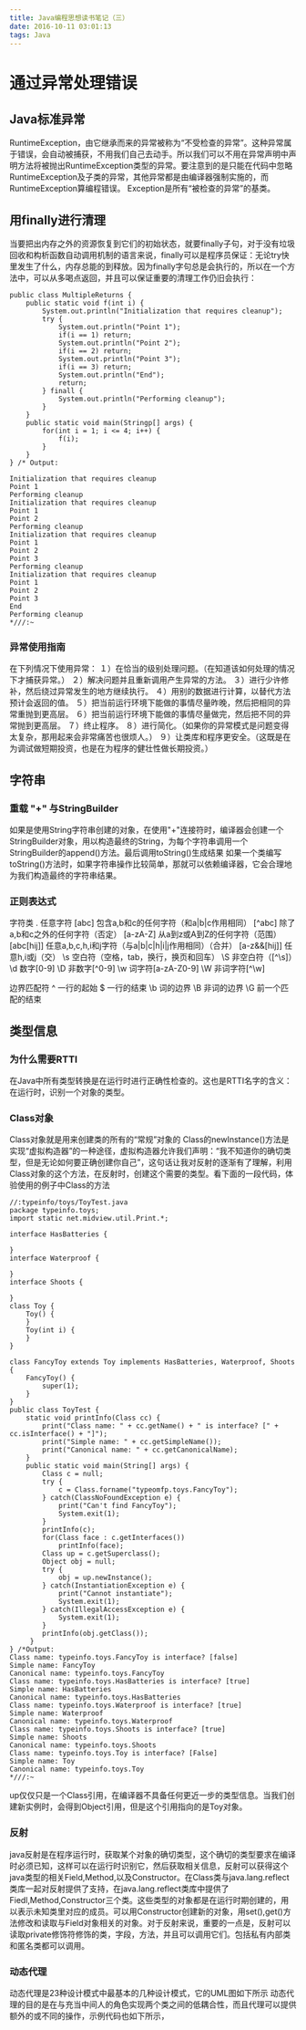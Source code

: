 ```yaml
---
title: Java编程思想读书笔记（三）
date: 2016-10-11 03:01:13
tags: Java
---
```

# 通过异常处理错误
## Java标准异常
RuntimeException，由它继承而来的异常被称为“不受检查的异常”。这种异常属于错误，会自动被捕获，不用我们自己去动手。所以我们可以不用在异常声明中声明方法将被抛出RuntimeException类型的异常。要注意到的是只能在代码中忽略RuntimeException及子类的异常，其他异常都是由编译器强制实施的，而RuntimeException算编程错误。
Exception是所有“被检查的异常”的基类。
## 用finally进行清理
当要把出内存之外的资源恢复到它们的初始状态，就要finally子句，对于没有垃圾回收和构析函数自动调用机制的语言来说，finally可以是程序员保证：无论try快里发生了什么，内存总能的到释放。因为finally字句总是会执行的，所以在一个方法中，可以从多喝点返回，并且可以保证重要的清理工作仍旧会执行：
```
public class MultipleReturns {
	public static void f(int i) {
		System.out.println("Initialization that requires cleanup");
		try {
			System.out.println("Point 1");
			if(i == 1) return;
			System.out.println("Point 2");
			if(i == 2) return;
			System.out.println("Point 3");
			if(i == 3) return;
			System.out.println("End");
			return;
		} finall {
			System.out.println("Performing cleanup");
		}
	}
	public static void main(Stringp[] args) {
		for(int i = 1; i <= 4; i++) {
			f(i);
		}
	}
} /* Output:

Initialization that requires cleanup
Point 1
Performing cleanup
Initialization that requires cleanup
Point 1
Point 2
Performing cleanup
Initialization that requires cleanup
Point 1
Point 2
Point 3
Performing cleanup
Initialization that requires cleanup
Point 1
Point 2
Point 3
End
Performing cleanup
*///:~
```
### 异常使用指南
在下列情况下使用异常：
１）在恰当的级别处理问题。（在知道该如何处理的情况下才捕获异常。）
２）解决问题并且重新调用产生异常的方法。
３）进行少许修补，然后绕过异常发生的地方继续执行。
４）用别的数据进行计算，以替代方法预计会返回的值。
５）把当前运行环境下能做的事情尽量昨晚，然后把相同的异常重抛到更高层。
６）把当前运行环境下能做的事情尽量做完，然后把不同的异常抛到更高层。
７）终止程序。
８）进行简化。（如果你的异常模式是问题变得太复杂，那用起来会非常痛苦也很烦人。）
９）让类库和程序更安全。（这既是在为调试做短期投资，也是在为程序的健壮性做长期投资。）
## 字符串
### 重载 "+" 与StringBuilder
如果是使用String字符串创建的对象，在使用"+"连接符时，编译器会创建一个StringBuilder对象，用以构造最终的String，为每个字符串调用一个StringBuilder的append()方法。最后调用toString()生成结果
如果一个类编写toString()方法时，如果字符串操作比较简单，那就可以依赖编译器，它会合理地为我们构造最终的字符串结果。
### 正则表达式
字符类
.						任意字符
[abc]					包含a,b和c的任何字符（和a|b|c作用相同）
[^abc]					除了a,b和c之外的任何字符（否定）
[a-zA-Z]				从a到z或A到Z的任何字符（范围）
[abc[hij]]				任意a,b,c,h,i和j字符（与a|b|c|h|i|j作用相同）（合并）
[a-z&&[hij]]			任意h,i或j（交）
\s						空白符（空格，tab，换行，换页和回车）
\S						非空白符（[^\s]）
\d						数字[0-9]
\D						非数字[^0-9]
\w						词字符[a-zA-Z0-9]
\W						非词字符[^\w]

边界匹配符
^						一行的起始
$						一行的结束
\b						词的边界
\B						非词的边界
\G						前一个匹配的结束
## 类型信息
### 为什么需要RTTI
在Java中所有类型转换是在运行时进行正确性检查的。这也是RTTI名字的含义：在运行时，识别一个对象的类型。
### Class对象
Class对象就是用来创建类的所有的“常规”对象的
Class的newInstance()方法是实现“虚拟构造器”的一种途径，虚拟构造器允许我们声明：“我不知道你的确切类型，但是无论如何要正确创建你自己”，这句话让我对反射的逐渐有了理解，利用Class对象的这个方法，在反射时，创建这个需要的类型。看下面的一段代码，体验使用的例子中Class的方法
```
//:typeinfo/toys/ToyTest.java
package typeinfo.toys;
import static net.midview.util.Print.*;

interface HasBatteries {

}
interface Waterproof {

}
interface Shoots {

}
class Toy {
	Toy() {
	}
	Toy(int i) {
	}
}

class FancyToy extends Toy implements HasBatteries, Waterproof, Shoots {
	FancyToy() {
		super(1);
	}
}
public class ToyTest {
	static void printInfo(Class cc) {
		print("Class name: " + cc.getName() + " is interface? [" + cc.isInterface() + "]");
		print("Simple name: " + cc.getSimpleName());
		print("Canonical name: " + cc.getCanonicalName);
	}
	public static void main(String[] args) {
		Class c = null;
		try {
			c = Class.forname("typeomfp.toys.FancyToy");
		} catch(ClassNoFoundException e) {
			print("Can't find FancyToy");
			System.exit(1);
		}
		printInfo(c);
		for(Class face : c.getInterfaces())
			printInfo(face);
		Class up = c.getSuperclass();
		Object obj = null;
		try {
			obj = up.newInstance();
		} catch(InstantiationException e) {
			print("Cannot instantiate");
			System.exit(1);
		} catch(IllegalAccessException e) {
			System.exit(1);
		}
		printInfo(obj.getClass());
	 }
} /*Output:
Class name: typeinfo.toys.FancyToy is interface? [false]
Simple name: FancyToy
Canonical name: typeinfo.toys.FancyToy
Class name: typeinfo.toys.HasBatteries is interface? [true]
Simple name: HasBatteries
Canonical name: typeinfo.toys.HasBatteries
Class name: typeinfo.toys.Waterproof is interface? [true]
Simple name: Waterproof
Canonical name: typeinfo.toys.Waterproof
Class name: typeinfo.toys.Shoots is interface? [true]
Simple name: Shoots
Canonical name: typeinfo.toys.Shoots
Class name: typeinfo.toys.Toy is interface? [False]
Simple name: Toy
Canonical name: typeinfo.toys.Toy
*///:~
```
up仅仅只是一个Class引用，在编译器不具备任何更近一步的类型信息。当我们创建新实例时，会得到Object引用，但是这个引用指向的是Toy对象。
### 反射
java反射是在程序运行时，获取某个对象的确切类型，这个确切的类型要求在编译时必须已知，这样可以在运行时识别它，然后获取相关信息，反射可以获得这个java类型的相关Field,Method,以及Constructor。在Class类与java.lang.reflect类库一起对反射提供了支持，在java.lang.reflect类库中提供了Fiedl,Method,Constructor三个类。这些类型的对象都是在运行时期创建的，用以表示未知类里对应的成员。可以用Constructor创建新的对象，用set(),get()方法修改和读取与Field对象相关的对象。对于反射来说，重要的一点是，反射可以读取private修饰符修饰的类，字段，方法，并且可以调用它们。包括私有内部类和匿名类都可以调用。
### 动态代理
动态代理是23种设计模式中最基本的几种设计模式，它的UML图如下所示
动态代理的目的是在与充当中间人的角色实现两个类之间的低耦合性，而且代理可以提供额外的或不同的操作，示例代码也如下所示，
